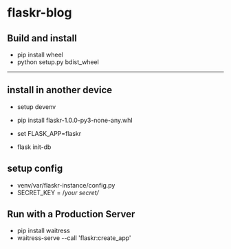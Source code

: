 # flaskr-blog

## Build and install
- pip install wheel
- python setup.py bdist_wheel

<hr>

## install in another device
- setup devenv
- pip install flaskr-1.0.0-py3-none-any.whl

- set FLASK_APP=flaskr
- flask init-db

## setup config
- venv/var/flaskr-instance/config.py
- SECRET_KEY = /*your secret/*

## Run with a Production Server
- pip install waitress
- waitress-serve --call 'flaskr:create_app'
